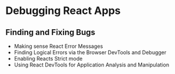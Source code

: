 # Debugging React Apps 

## Finding and Fixing Bugs

- Making sense React Error Messages
- Finding Logical Errors via the Browser DevTools and Debugger
- Enabling Reacts Strict mode
- Using React DevTools for Application Analysis and Manipulation
